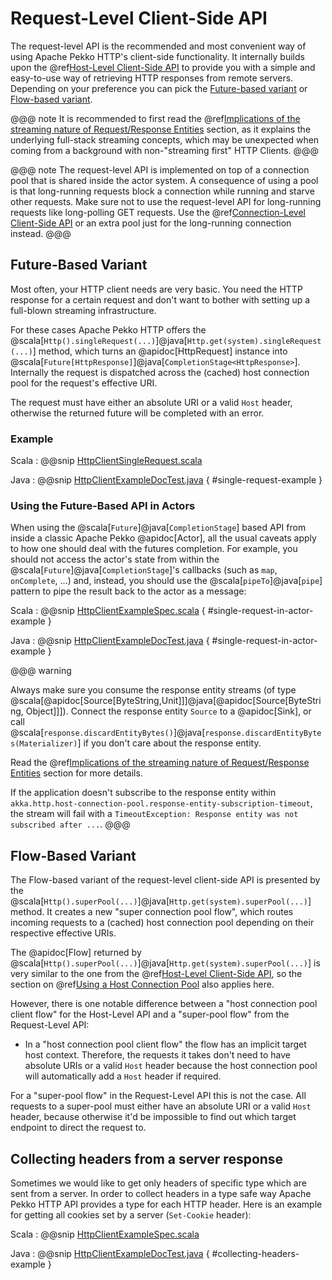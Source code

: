 # Request-Level Client-Side API

The request-level API is the recommended and most convenient way of using Apache Pekko HTTP's client-side functionality. It internally builds upon the
@ref[Host-Level Client-Side API](host-level.md) to provide you with a simple and easy-to-use way of retrieving HTTP responses from remote servers.
Depending on your preference you can pick the [Future-based variant](#future-based-variant) or [Flow-based variant](#flow-based-variant).

@@@ note
It is recommended to first read the @ref[Implications of the streaming nature of Request/Response Entities](../implications-of-streaming-http-entity.md) section,
as it explains the underlying full-stack streaming concepts, which may be unexpected when coming
from a background with non-"streaming first" HTTP Clients.
@@@

@@@ note
The request-level API is implemented on top of a connection pool that is shared inside the actor system. A consequence of
using a pool is that long-running requests block a connection while running and starve other requests. Make sure not to use
the request-level API for long-running requests like long-polling GET requests. Use the @ref[Connection-Level Client-Side API](connection-level.md)
or an extra pool just for the long-running connection instead.
@@@

## Future-Based Variant

Most often, your HTTP client needs are very basic. You need the HTTP response for a certain request and don't
want to bother with setting up a full-blown streaming infrastructure.

For these cases Apache Pekko HTTP offers the @scala[`Http().singleRequest(...)`]@java[`Http.get(system).singleRequest(...)`] method, which turns an @apidoc[HttpRequest] instance
into @scala[`Future[HttpResponse]`]@java[`CompletionStage<HttpResponse>`]. Internally the request is dispatched across the (cached) host connection pool for the
request's effective URI.

The request must have either an absolute URI or a valid
`Host` header, otherwise the returned future will be completed with an error.

### Example

Scala
:   @@snip [HttpClientSingleRequest.scala](/docs/src/test/scala/docs/http/scaladsl/HttpClientSingleRequest.scala)

Java
:   @@snip [HttpClientExampleDocTest.java](/docs/src/test/java/docs/http/javadsl/HttpClientExampleDocTest.java) { #single-request-example }

### Using the Future-Based API in Actors

When using the @scala[`Future`]@java[`CompletionStage`] based API from inside a classic Apache Pekko @apidoc[Actor], all the usual caveats apply to how one should deal
with the futures completion. For example, you should not access the actor's state from within the @scala[`Future`]@java[`CompletionStage`]'s callbacks
(such as `map`, `onComplete`, ...) and, instead, you should use the @scala[`pipeTo`]@java[`pipe`] pattern to pipe the result back
to the actor as a message:

Scala
:   @@snip [HttpClientExampleSpec.scala](/docs/src/test/scala/docs/http/scaladsl/HttpClientExampleSpec.scala) { #single-request-in-actor-example }

Java
:   @@snip [HttpClientExampleDocTest.java](/docs/src/test/java/docs/http/javadsl/HttpClientExampleDocTest.java) { #single-request-in-actor-example }

@@@ warning

Always make sure you consume the response entity streams (of type @scala[@apidoc[Source[ByteString,Unit]]]@java[@apidoc[Source[ByteString, Object]]]).
Connect the response entity `Source` to a @apidoc[Sink], or call @scala[`response.discardEntityBytes()`]@java[`response.discardEntityBytes(Materializer)`] 
if you don't care about the response entity. 

Read the @ref[Implications of the streaming nature of Request/Response Entities](../implications-of-streaming-http-entity.md) section for more details.

If the application doesn't subscribe to the response entity within 
`akka.http.host-connection-pool.response-entity-subscription-timeout`, the stream will fail with a 
`TimeoutException: Response entity was not subscribed after ...`.
@@@

## Flow-Based Variant

The Flow-based variant of the request-level client-side API is presented by the @scala[`Http().superPool(...)`]@java[`Http.get(system).superPool(...)`] method.
It creates a new "super connection pool flow", which routes incoming requests to a (cached) host connection pool
depending on their respective effective URIs.

The @apidoc[Flow] returned by @scala[`Http().superPool(...)`]@java[`Http.get(system).superPool(...)`] is very similar to the one from the @ref[Host-Level Client-Side API](host-level.md), so the section on 
@ref[Using a Host Connection Pool](host-level.md#using-a-host-connection-pool) also applies here.

However, there is one notable difference between a "host connection pool client flow" for the Host-Level API and a
"super-pool flow" from the Request-Level API:

* In a "host connection pool client flow" the flow has an implicit target host context. Therefore, the requests it 
takes don't need to have absolute URIs or a valid `Host` header because the host connection pool will automatically 
add a `Host` header if required.

For a "super-pool flow" in the Request-Level API this is not the case. All requests to a super-pool must either 
have an absolute URI or a valid `Host` header, because otherwise it'd be impossible to find out which target endpoint 
to direct the request to.


## Collecting headers from a server response

Sometimes we would like to get only headers of specific type which are sent from a server. In order to collect headers in a type safe way Apache Pekko HTTP API provides a type for each HTTP header. Here is an example for getting all cookies set by a server (`Set-Cookie` header):

Scala
:   @@snip [HttpClientExampleSpec.scala](/docs/src/test/scala/docs/http/scaladsl/HttpClientCollectingHeaders.scala)

Java
:   @@snip [HttpClientExampleDocTest.java](/docs/src/test/java/docs/http/javadsl/HttpClientExampleDocTest.java) { #collecting-headers-example }
